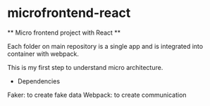# microfrontend-react

** Micro frontend project with React **

Each folder on main repository is a single app and is integrated into container with webpack.

This is my first step to understand micro architecture.

- Dependencies

Faker: to create fake data
Webpack: to create communication
